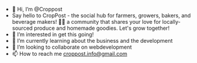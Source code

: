 - 👋 Hi, I’m @Croppost
- Say hello to CropPost - the social hub for farmers, growers, bakers, and beverage makers! 🍞🥛
  a community that shares your love for locally-sourced produce and homemade goodies. Let's grow together! 
- 👀 I’m interested in get this going!
- 🌱 I’m currently learning about the business and the development
- 💞️ I’m looking to collaborate on webdevelopment
- 📫 How to reach me croppost.info@gmail.com

<!---
Croppost/Croppost is a ✨ special ✨ repository because its `README.md` (this file) appears on your GitHub profile.
You can click the Preview link to take a look at your changes.
--->
